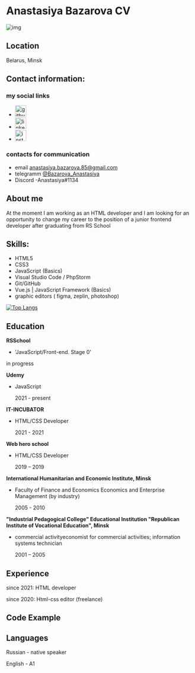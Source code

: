 # Anastasiya Bazarova CV

![img](https://avatars.githubusercontent.com/u/50262635?s=400&u=98013719a24ff125588859cef337eff01492c6fb&v=4)

## Location

Belarus, Minsk

## Contact information:

### my social links

- [<img src='https://cdn.jsdelivr.net/npm/simple-icons@3.0.1/icons/github.svg' alt='github' height='30'>](https://github.com/BazarovaAnastasiya)
- [<img src='https://cdn.jsdelivr.net/npm/simple-icons@3.0.1/icons/linkedin.svg' alt='linkedin' height='30'>](https://www.linkedin.com/in/anastasiya-bazarova-9a9043172/)
- [<img src='https://cdn.jsdelivr.net/npm/simple-icons@3.0.1/icons/instagram.svg' alt='instagram' height='30'>](https://www.instagram.com/bazarova_anastasiya_it/)

### contacts for communication

- email [anastasiya.bazarova.85@gmail.com](href="mailto:anastasiya.bazarova.85@gmail.com)
- telegramm [@Bazarova_Anastasiya](https://tlgg.ru/Bazarova_Anastasiya/)
- Discord -Anastasiya#1134

## About me

At the moment I am working as an HTML developer and I am looking for an opportunity to change my career to the position of a junior frontend developer after graduating from RS School

## Skills:

- HTML5
- CSS3
- JavaScript (Basics)
- Visual Studio Code / PhpStorm
- Git/GitHub
- Vue.js | JavaScript Framework (Basics)
- graphic editors ( figma, zeplin, photoshop)

[![Top Langs](https://github-readme-stats.vercel.app/api/top-langs/?username=BazarovaAnastasiya)](https://github.com/anuraghazra/github-readme-stats&theme=dark)

## Education

**RSSchool**

- 'JavaScript/Front-end. Stage 0'

in progress

**Udemy**

- JavaScript

  2021 - present

**IT-INCUBATOR**

- HTML/CSS Developer

  2021 - 2021

**Web hero school**

- HTML/CSS Developer

  2019 – 2019

**International Humanitarian and Economic Institute, Minsk**

- Faculty of Finance and Economics Economics and Enterprise Management (by industry)

  2005 - 2010

**"Industrial Pedagogical College" Educational Institution "Republican Institute of Vocational Education", Minsk**

- commercial activityeconomist for commercial activities; information systems technician

  2001 – 2005

## Experience

since 2021: HTML developer

since 2020: Html-css editor (freelance)

## Code Example



## Languages

Russian - native speaker

English - A1
